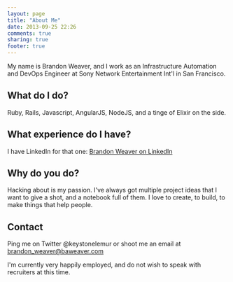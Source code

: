 ```yaml
---
layout: page
title: "About Me"
date: 2013-09-25 22:26
comments: true
sharing: true
footer: true
---
```


My name is Brandon Weaver, and I work as an Infrastructure Automation and DevOps Engineer at Sony Network Entertainment Int'l
in San Francisco.

## What do I do?

Ruby, Rails, Javascript, AngularJS, NodeJS, and a tinge of Elixir on the side.

## What experience do I have?

I have LinkedIn for that one: [Brandon Weaver on LinkedIn](www.linkedin.com/pub/brandon-weaver/36/781/a96/)

## Why do you do?

Hacking about is my passion. I've always got multiple project ideas that
I want to give a shot, and a notebook full of them. I love to create, to
build, to make things that help people.

## Contact

Ping me on Twitter @keystonelemur or shoot me an email at
brandon_weaver@baweaver.com 

I'm currently very happily employed, and do not wish to speak with
recruiters at this time.
